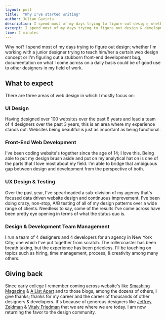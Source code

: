 ```yaml
---
layout: post
title:  "Why I've started writing"
author: Julian Gaviria
description: I spend most of my days trying to figure out design; whether I'm working with a junior designer trying to teach him/her a certain web design concept or I'm figuring out a stubborn front-end development bug, documentation on what I come across on a daily basis could be of good use to other designers in my field of work.
excerpt: I spend most of my days trying to figure out design & development; I kinda want to share that with everyone.
time: 2 minutes
---
```




Why not? I spend most of my days trying to figure out design; whether I'm working with a junior designer trying to teach him/her a certain web design concept or I'm figuring out a stubborn front-end development bug, documentation on what I come across on a daily basis could be of good use to other designers in my field of work.


<h2>What to expect</h2>

There are three areas of web design in which I mostly focus on:

<h3>UI Design</h3>

Having designed over 100 websites over the past 6 years and lead a team of 4 designers over the past 3 years, this is an area where my experience stands out. Websites being beautiful is just as important as being functional. 

<h3>Front-End Web Development</h3>

I've been coding website's together since the age of 14; I love this. Being able to put my design brush aside and put on my analytical hat on is one of the parts that I love most about my field. I'm able to bridge that ambiguous gap between design and development from the perspective of both.

<h3>UX Design &amp; Testing</h3>

Over the past year, I've spearheaded a sub-division of my agency that's focused data driven website design and continuous improvement. I've been doing crazy, non-stop, A/B testing of all of my design patterns over a wide range of clients. Needless to say, some of the results I've come across have been pretty eye opening in terms of what the status quo is.

<h3>Design &amp; Development Team Management</h3>

I run a team of 4 designers and 4 developers for an agency in New York City; one which I've put together from scratch. The rollercoaster has been breath taking, but the experience has been priceless. I'll be touching on topics such as hiring, time management, process, &amp; creativity among many others.  

<h2>Giving back</h2>

Since early college I remember coming across website's like <a href="http://www.smashingmagazine.com" target="_blank" rel="noopener">Smashing Magazine</a> &amp; <a href="http://alistapart.com">A List Apart</a> and to those blogs, among the dozens of others, I give thanks; thanks for my career and the career of thousands of other designers & developers. It's because of generous designers like <a href="http://www.zeldman.com/" target="_blank" rel="noopener">Jeffrey Zeldman</a> &amp; <a href="https://www.smashingmagazine.com/author/vitaly-friedman/" target="_blank" rel="noopener">Vitaly Friedman</a> that we are where we are today. I am now returning the favor to the design community.